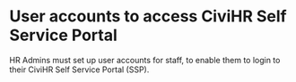 User accounts to access CiviHR Self Service Portal
==========

HR Admins must set up user accounts for staff, to enable them to login to their CiviHR Self Service Portal (SSP). 
